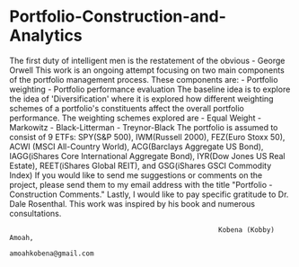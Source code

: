 # Portfolio-Construction-and-Analytics
The first duty of intelligent men is the restatement of the obvious          - George Orwell
        This work is an ongoing attempt focusing on two main components of the portfolio management process. These components are:
        - Portfolio weighting
        - Portfolio performance evaluation
        The baseline idea is to explore the idea of 'Diversification' where it is explored how different weighting schemes of a portfolio's constituents affect the overall portfolio performance. The weighting schemes explored are
        - Equal Weight
        - Markowitz
        - Black-Litterman
        - Treynor-Black
        The portfolio is assumed to consist of 9 ETFs: SPY(S&P 500), IWM(Russell 2000), FEZ(Euro Stoxx 50), ACWI (MSCI All-Country World), ACG(Barclays Aggregate US Bond), IAGG(iShares Core  International Aggregate Bond), IYR(Dow Jones US Real Estate), REET(iShares Global REIT), and GSG(iShares GSCI Commodity Index)
        If you would like to send me suggestions or comments on the project, please send them to my email address with the title "Portfolio - Construction Comments." Lastly, I would like to pay specific gratitude to Dr. Dale Rosenthal. This work was inspired by his book and numerous consultations.

                                                        Kobena (Kobby) Amoah,
                                                        amoahkobena@gmail.com

